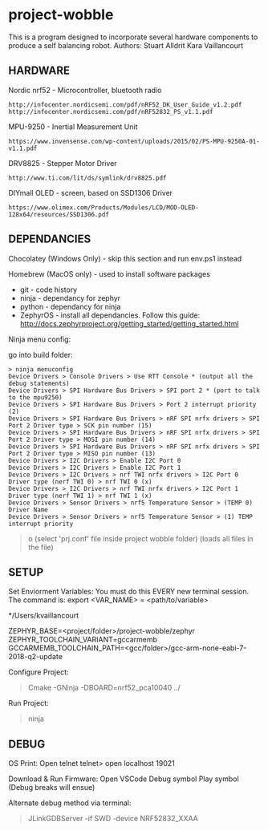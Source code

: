 # project-wobble
This is a program designed to incorporate several hardware components to produce a self balancing robot.
Authors: Stuart Alldrit <skalldri>
         Kara Vaillancourt <kvaillancourt>

## HARDWARE
Nordic nrf52 - Microcontroller, bluetooth radio 

    http://infocenter.nordicsemi.com/pdf/nRF52_DK_User_Guide_v1.2.pdf
    http://infocenter.nordicsemi.com/pdf/nRF52832_PS_v1.1.pdf
    
MPU-9250 - Inertial Measurement Unit

    https://www.invensense.com/wp-content/uploads/2015/02/PS-MPU-9250A-01-v1.1.pdf
    
DRV8825 - Stepper Motor Driver

    http://www.ti.com/lit/ds/symlink/drv8825.pdf
    
DIYmall OLED - screen, based on SSD1306 Driver

    https://www.olimex.com/Products/Modules/LCD/MOD-OLED-128x64/resources/SSD1306.pdf

## DEPENDANCIES
Chocolatey (Windows Only) - skip this section and run env.ps1 instead

Homebrew (MacOS only) - used to install software packages

- git - code history
- ninja - dependancy for zephyr
- python - dependancy for ninja
- ZephyrOS - install all dependancies. Follow this guide: http://docs.zephyrproject.org/getting_started/getting_started.html

Ninja menu config:

go into build folder:

    > ninja menuconfig
    Device Drivers > Console Drivers > Use RTT Console * (output all the debug statements)
    Device Drivers > SPI Hardware Bus Drivers > SPI port 2 * (port to talk to the mpu9250)
    Device Drivers > SPI Hardware Bus Drivers > Port 2 interrupt priority (2)
    Device Drivers > SPI Hardware Bus Drivers > nRF SPI nrfx drivers > SPI Port 2 Driver type > SCK pin number (15)
    Device Drivers > SPI Hardware Bus Drivers > nRF SPI nrfx drivers > SPI Port 2 Driver type > MOSI pin number (14)
    Device Drivers > SPI Hardware Bus Drivers > nRF SPI nrfx drivers > SPI Port 2 Driver type > MISO pin number (13) 
    Device Drivers > I2C Drivers > Enable I2C Port 0
    Device Drivers > I2C Drivers > Enable I2C Port 1
    Device Drivers > I2C Drivers > nrf TWI nrfx drivers > I2C Port 0 Driver type (nerf TWI 0) > nrf TWI 0 (x)
    Device Drivers > I2C Drivers > nrf TWI nrfx drivers > I2C Port 1 Driver type (nerf TWI 1) > nrf TWI 1 (x)
    Device Drivers > Sensor Drivers > nrf5 Temperature Sensor > (TEMP 0) Driver Name
    Device Drivers > Sensor Drivers > nrf5 Temperature Sensor > (1) TEMP interrupt priority

> o (select 'prj.conf' file inside project wobble folder) (loads all files in the file)

## SETUP
Set Enviorment Variables: 
You must do this EVERY new terminal session. The command is:
    export <VAR_NAME> = <path/to/variable>

*/Users/kvaillancourt

ZEPHYR_BASE=<project/folder>/project-wobble/zephyr
ZEPHYR_TOOLCHAIN_VARIANT=gccarmemb
GCCARMEMB_TOOLCHAIN_PATH=<gcc/folder>/gcc-arm-none-eabi-7-2018-q2-update

Configure Project:
> Cmake -GNinja -DBOARD=nrf52_pca10040 ../ 

Run Project:
> ninja

## DEBUG

OS Print:
    Open telnet
    telnet> open localhost 19021

Download & Run Firmware:
    Open VSCode
    Debug symbol
    Play symbol
    (Debug breaks will ensue)

Alternate debug method via terminal: 
> JLinkGDBServer -if SWD -device NRF52832_XXAA
